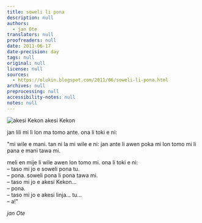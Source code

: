 ```yaml
---
title: soweli li pona
description: null
authors:
  - jan Ote
translators: null
proofreaders: null
date: 2011-06-17
date-precision: day
tags: null
original: null
license: null
sources:
  - https://olukin.blogspot.com/2011/06/soweli-li-pona.html
archives: null
preprocessing: null
accessibility-notes: null
notes: null
---
```


![akesi Kekon](https://blogger.googleusercontent.com/img/b/R29vZ2xl/AVvXsEgWQJc8yrM79euNMnosvQax0GIrSm6EWEtVWk0dB66FI1zqehzHDbLoACg3w906k3QFkNYPT-fY6ooEEv_xJypQo4Qj1njNmjTn_2HIzJPjKfTOVCLZ3u01HD5wzXe4Y_uxF8gWRB_gQNBN/s320/akesi-kekon.jpg)
akesi Kekon

jan lili mi li lon ma tomo ante. ona li toki e ni:

"mi wile e mani. tan ni la mi wile e ni: jan ante li awen poka mi lon tomo mi li pana e mani tawa mi.

meli en mije li wile awen lon tomo mi. ona li toki e ni:  \
  – taso mi jo e soweli pona tu.  \
  – pona. soweli pona li pona tawa mi.  \
  – taso mi jo e akesi Kekon...  \
  – pona.  \
  – taso mi jo e akesi linja... tu...  \
  – a!"

*jan Ote*
